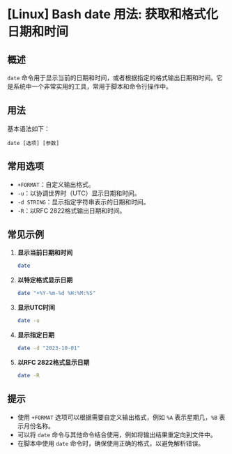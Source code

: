 # [Linux] Bash date 用法: 获取和格式化日期和时间

## 概述
`date` 命令用于显示当前的日期和时间，或者根据指定的格式输出日期和时间。它是系统中一个非常实用的工具，常用于脚本和命令行操作中。

## 用法
基本语法如下：
```
date [选项] [参数]
```

## 常用选项
- `+FORMAT`：自定义输出格式。
- `-u`：以协调世界时（UTC）显示日期和时间。
- `-d STRING`：显示指定字符串表示的日期和时间。
- `-R`：以RFC 2822格式输出日期和时间。

## 常见示例
1. **显示当前日期和时间**
   ```bash
   date
   ```

2. **以特定格式显示日期**
   ```bash
   date "+%Y-%m-%d %H:%M:%S"
   ```

3. **显示UTC时间**
   ```bash
   date -u
   ```

4. **显示指定日期**
   ```bash
   date -d "2023-10-01"
   ```

5. **以RFC 2822格式显示日期**
   ```bash
   date -R
   ```

## 提示
- 使用 `+FORMAT` 选项可以根据需要自定义输出格式，例如 `%A` 表示星期几，`%B` 表示月份名称。
- 可以将 `date` 命令与其他命令结合使用，例如将输出结果重定向到文件中。
- 在脚本中使用 `date` 命令时，确保使用正确的格式，以避免解析错误。